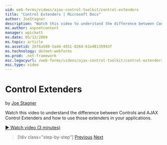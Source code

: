 ```yaml
---
uid: web-forms/videos/ajax-control-toolkit/control-extenders
title: "Control Extenders | Microsoft Docs"
author: JoeStagner
description: "Watch this video to understand the difference between Controls and AJAX Control Extenders and how to use those extenders in your applications."
ms.author: aspnetcontent
manager: wpickett
ms.date: 05/13/2009
ms.topic: article
ms.assetid: 26f6a508-5ad4-4551-826d-61e48135943f
ms.technology: dotnet-webforms
ms.prod: .net-framework
msc.legacyurl: /web-forms/videos/ajax-control-toolkit/control-extenders
msc.type: video
---
```

Control Extenders
====================
by [Joe Stagner](https://github.com/JoeStagner)

Watch this video to understand the difference between Controls and AJAX Control Extenders and how to use those extenders in your applications.

[&#9654; Watch video (3 minutes)](https://channel9.msdn.com/Blogs/ASP-NET-Site-Videos/control-extenders)

> [!div class="step-by-step"]
> [Previous](utilize-the-ajax-rating-control-in-the-aspnet-toolkit.md)
> [Next](color-picker.md)
